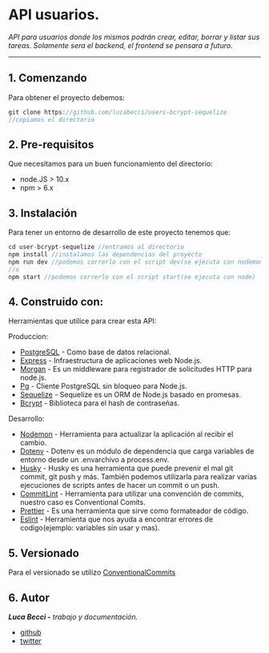 # API usuarios.

*API para usuarios donde los mismos podrán crear, editar, borrar y listar sus tareas. Solamente sera el backend, el frontend se pensara a futuro.*

---

## 1. Comenzando

Para obtener el proyecto debemos:

```jsx
git clone https://github.com/lucabecci/users-bcrypt-sequelize 
//copiamos el directorio
```

## 2. Pre-requisitos

Que necesitamos para un buen funcionamiento del directorio:

- node.JS > 10.x
- npm > 6.x

## 3. Instalación

Para tener un entorno de desarrollo de este proyecto tenemos que: 

```jsx
cd user-bcrypt-sequelize //entramos al directorio
npm install //instalamos las dependencias del proyecto
npm run dev //podemos correrlo con el script dev(se ejecuta con nodemon)
//o
npm start //podemos correrlo con el script start(se ejecuta con node)
```

## 4. Construido con:

Herramientas que utilice para crear esta API:

Produccion:

- [PostgreSQL](https://www.postgresql.org/) - Como base de datos relacional.
- [Express](https://expressjs.com) - Infraestructura de aplicaciones web Node.js.
- [Morgan](https://www.npmjs.com/package/morgan) - Es un middleware para registrador de solicitudes HTTP para node.js.
- [Pg](https://www.npmjs.com/package/pg) - Cliente PostgreSQL sin bloqueo para Node.js.
- [Sequelize](https://sequelize.org/) - Sequelize es un ORM de Node.js basado en promesas.
- [Bcrypt](https://www.npmjs.com/package/bcrypt) - Biblioteca para el hash de contraseñas.

Desarrollo: 

- [Nodemon](https://www.npmjs.com/package/nodemon) - Herramienta para actualizar la aplicación al recibir el cambio.
- [Dotenv](https://www.npmjs.com/package/dotenv) - Dotenv es un módulo de dependencia  que carga variables de entorno desde un .envarchivo a process.env.
- [Husky](https://www.npmjs.com/package/husky) - Husky es una herramienta que puede prevenir el mal git commit, git push y más. También podemos utilizarla para realizar varias ejecuciones de scripts antes de hacer un commit o un push.
- [CommitLint](https://commitlint.js.org/#/) - Herramienta para utilizar una convención de commits, nuestro caso es Conventional Comits.
- [Prettier](https://prettier.io/) - Es una herramienta que sirve como  formateador de código.
- [Eslint](https://eslint.org/) - Herramienta que nos ayuda a encontrar errores de codigo(ejemplo: variables sin usar y mas).

## 5. Versionado

Para el versionado se utilizo [ConventionalCommits](https://www.conventionalcommits.org/en/v1.0.0/)

## 6. Autor

***Luca Becci -** trabajo y documentación.*

- [github](https://github.com/lucabecci)
- [twitter](https://twitter.com/lucabecci)